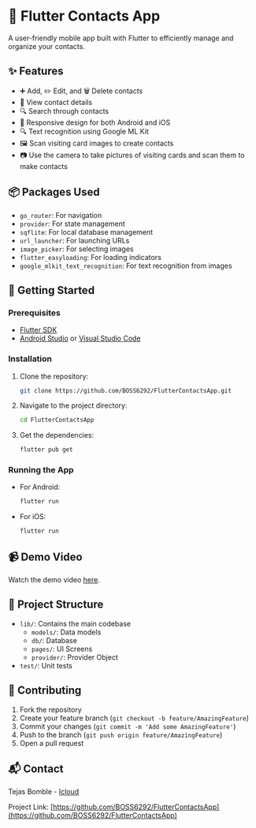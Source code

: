 
# 📱 Flutter Contacts App

A user-friendly mobile app built with Flutter to efficiently manage and organize your contacts.

## ✨ Features
- ➕ Add, ✏️ Edit, and 🗑️ Delete contacts
- 📄 View contact details
- 🔍 Search through contacts
- 📲 Responsive design for both Android and iOS
- 🔍 Text recognition using Google ML Kit
- 🖼️ Scan visiting card images to create contacts
- 📷 Use the camera to take pictures of visiting cards and scan them to make contacts

## 📦 Packages Used
- `go_router`: For navigation
- `provider`: For state management
- `sqflite`: For local database management
- `url_launcher`: For launching URLs
- `image_picker`: For selecting images
- `flutter_easyloading`: For loading indicators
- `google_mlkit_text_recognition`: For text recognition from images

## 🚀 Getting Started

### Prerequisites
- [Flutter SDK](https://flutter.dev/docs/get-started/install)
- [Android Studio](https://developer.android.com/studio) or [Visual Studio Code](https://code.visualstudio.com/)

### Installation
1. Clone the repository:
   ```bash
   git clone https://github.com/BOSS6292/FlutterContactsApp.git
   ```
2. Navigate to the project directory:
   ```bash
   cd FlutterContactsApp
   ```
3. Get the dependencies:
   ```bash
   flutter pub get
   ```

### Running the App
- For Android:
  ```bash
  flutter run
  ```
- For iOS:
  ```bash
  flutter run
  ```

## 📹 Demo Video

Watch the demo video [here](https://github.com/BOSS6292/FlutterContactsApp/assets/97422476/1e34ce31-c7e7-404a-ba75-fdb63c13b984).

## 📁 Project Structure
- `lib/`: Contains the main codebase
  - `models/`: Data models
  - `db/`: Database
  - `pages/`: UI Screens
  - `provider/`: Provider Object
- `test/`: Unit tests

## 🤝 Contributing
1. Fork the repository
2. Create your feature branch (`git checkout -b feature/AmazingFeature`)
3. Commit your changes (`git commit -m 'Add some AmazingFeature'`)
4. Push to the branch (`git push origin feature/AmazingFeature`)
5. Open a pull request

## 📬 Contact
Tejas Bomble - [Icloud](mailto:tejas.bomble@icloud.com)

Project Link: [https://github.com/BOSS6292/FlutterContactsApp](https://github.com/BOSS6292/FlutterContactsApp)
